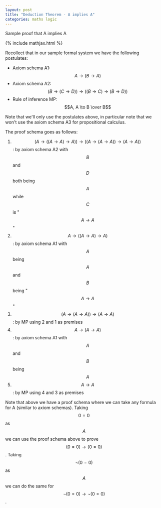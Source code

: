 ```yaml
---
layout: post
title: "Deduction Theorem - A implies A"
categories: maths logic
---
```


Sample proof that A implies A

{% include mathjax.html %}

Recollect that in our sample formal system we have the following postulates:
- Axiom schema A1: $$A \to (B \to A)$$
- Axiom schema A2: $$(B \to (C \to D)) \to ((B \to C) \to (B \to D))$$
- Rule of inference MP: $$A, A \to B \over B$$

Note that we'll only use the postulates above, in particular note that we won't
use the axiom schema A3 for propositional calculus.

The proof schema goes as follows:
1. $$(A \to ((A \to A) \to A)) \to ((A \to (A \to A)) \to (A \to A))$$ : by axiom schema A2 with
$$B$$ and $$D$$ both being $$A$$ while $$C$$ is "$$A \to A$$"
2. $$A \to ((A \to A) \to A)$$ : by axiom schema A1 with $$A$$ being $$A$$ and
$$B$$ being "$$A \to A$$"
3. $$(A \to (A \to A)) \to (A \to A)$$ : by MP using 2 and 1 as premises
4. $$A \to (A \to A)$$ : by axiom schema A1 with $$A$$ and $$B$$ being $$A$$
5. $$A \to A$$ : by MP using 4 and 3 as premises

Note that above we have a proof schema where we can take any formula for A
(similar to axiom schemas). Taking $$0 = 0$$ as $$A$$ we can use the proof
schema above to prove $$(0 = 0) \to (0 = 0)$$. Taking $$\lnot(0 = 0)$$ as $$A$$
we can do the same for $$\lnot(0 = 0) \to \lnot(0 = 0)$$.
